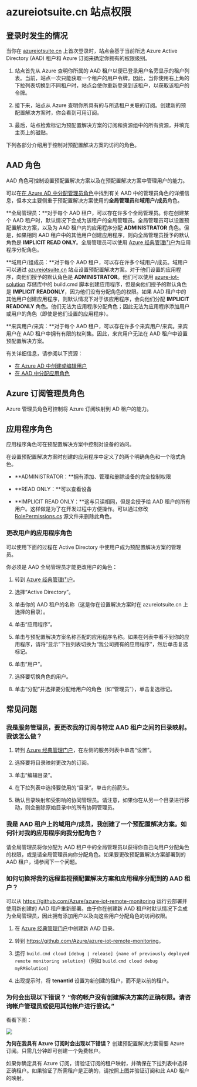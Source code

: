 <properties
  pageTitle="Azure IoT 套件和 Azure Active Directory | Azure"
  description="介绍 Azure IoT 套件如何使用 Azure Active Directory 管理权限。"
  services=""
  suite="iot-suite"
  documentationCenter=""
  authors="aguilaaj"
  manager="timlt"
  editor=""/>  


<tags
  ms.service="iot-suite"
  ms.date="05/16/2016"
  wacn.date="08/22/2016"/>
  
# azureiotsuite.cn 站点权限

## 登录时发生的情况

当你在 [azureiotsuite.cn][lnk-azureiotsuite] 上首次登录时，站点会基于当前所选 Azure Active Directory (AAD) 租户和 Azure 订阅来确定你拥有的权限级别。

1.  站点首先从 Azure 查明你所属的 AAD 租户以便已登录用户名旁显示的租户列表。当前，站点一次只能获取一个租户的用户令牌。因此，当你使用右上角的下拉列表切换到不同租户时，站点会使你重新登录到该租户，以获取该租户的令牌。

2.  接下来，站点从 Azure 查明你所具有的与所选租户关联的订阅。创建新的预配置解决方案时，你会看到可用订阅。

3.  最后，站点检索标记为预配置解决方案的订阅和资源组中的所有资源，并填充主页上的磁贴。

下列各部分介绍用于控制对预配置解决方案的访问的角色。

## AAD 角色

AAD 角色可控制设置预配置解决方案以及在预配置解决方案中管理用户的能力。

可以在[在 Azure AD 中分配管理员角色][lnk-aad-admin]中找到有关 AAD 中的管理员角色的详细信息，但本文主要侧重于预配置解决方案使用的**全局管理员**和**域用户/成员**角色。

**全局管理员：**对于每个 AAD 租户，可以存在许多个全局管理员。你在创建某个 AAD 租户时，默认情况下会成为该租户的全局管理员。全局管理员可以设置预配置解决方案，以及为 AAD 租户内的应用程序分配 **ADMINISTRATOR** 角色。但是，如果相同 AAD 租户中的其他用户创建应用程序，则向全局管理员授予的默认角色是 **IMPLICIT READ ONLY**。全局管理员可以使用 [Azure 经典管理门户][lnk-classic-portal]为应用程序分配角色。

**域用户/组成员：**对于每个 AAD 租户，可以存在许多个域用户/成员。域用户可以通过 [azureiotsuite.cn][lnk-azureiotsuite] 站点设置预配置解决方案。对于他们设置的应用程序，向他们授予的默认角色是 **ADMINISTRATOR**。他们可以使用 [azure-iot-solution][lnk-github-repo] 存储库中的 build.cmd 脚本创建应用程序，但是向他们授予的默认角色是 **IMPLICIT READONLY**，因为他们没有分配角色的权限。如果 AAD 租户中的其他用户创建应用程序，则默认情况下对于该应用程序，会向他们分配 **IMPLICIT READONLY** 角色。他们无法为应用程序分配角色；因此无法为应用程序添加用户或用户的角色（即使是他们设置的应用程序）。

**来宾用户/来宾：**对于每个 AAD 租户，可以存在许多个来宾用户/来宾。来宾用户在 AAD 租户中拥有有限的权利集。因此，来宾用户无法在 AAD 租户中设置预配置解决方案。

有关详细信息，请参阅以下资源：

- [在 Azure AD 中创建或编辑用户][lnk-create-edit-users]
- [在 AAD 中分配应用角色][lnk-assign-app-roles]

## Azure 订阅管理员角色

Azure 管理员角色可控制将 Azure 订阅映射到 AD 租户的能力。


## 应用程序角色

应用程序角色可在预配置解决方案中控制对设备的访问。

在设置预配置解决方案时创建的应用程序中定义了的两个明确角色和一个隐式角色。

-   **ADMINISTRATOR：**拥有添加、管理和删除设备的完全控制权限

-   **READ ONLY：**可以查看设备

-   **IMPLICIT READ ONLY：**这与只读相同，但是会授予给 AAD 租户的所有用户。这样做是为了在开发过程中方便操作。可以通过修改 [RolePermissions.cs][lnk-resource-cs] 源文件来删除此角色。

### 更改用户的应用程序角色

可以使用下面的过程在 Active Directory 中使用户成为预配置解决方案的管理员。

你必须是 AAD 全局管理员才能更改用户的角色：

1. 转到 [Azure 经典管理门户][lnk-classic-portal]。

2. 选择“Active Directory”。

3. 单击你的 AAD 租户的名称（这是你在设置解决方案时在 azureiotsuite.cn 上选择的目录）。

4. 单击“应用程序”。

5. 单击与预配置解决方案名称匹配的应用程序名称。如果在列表中看不到你的应用程序，请将“显示”下拉列表切换为“我公司拥有的应用程序”，然后单击复选标记。

7. 单击“用户”。

8. 选择要切换角色的用户。

9. 单击“分配”并选择要分配给用户的角色（如“管理员”），单击复选标记。

## 常见问题

### 我是服务管理员，要更改我的订阅与特定 AAD 租户之间的目录映射。我该怎么做？

1. 转到 [Azure 经典管理门户][lnk-classic-portal]，在左侧的服务列表中单击“设置”。

2. 选择要将目录映射更改为的订阅。

3. 单击“编辑目录”。

4. 在下拉列表中选择要使用的“目录”。单击向前箭头。

5. 确认目录映射和受影响的协同管理员。请注意，如果你在从另一个目录进行移动，则会删除原始目录中的所有协同管理员。

### 我是 AAD 租户上的域用户/成员，我创建了一个预配置解决方案。如何针对我的应用程序向我分配角色？

请全局管理员将你分配为 AAD 租户中的全局管理员以获得你自己向用户分配角色的权限，或是请全局管理员向你分配角色。如果要更改预配置解决方案部署到的 AAD 租户，请参阅下一个问题。

### 如何切换将我的远程监视预配置解决方案和应用程序分配到的 AAD 租户？

可以从 <https://github.com/Azure/azure-iot-remote-monitoring> 运行云部署并使用新创建的 AAD 租户重新部署。由于你在创建新 AAD 租户时默认情况下会成为全局管理员，因此拥有添加用户以及向这些用户分配角色的访问权限。

1. 在 [Azure 经典管理门户][lnk-classic-portal]中创建新 AAD 目录。

2. 转到 <https://github.com/Azure/azure-iot-remote-monitoring>。

3. 运行 `build.cmd cloud [debug | release] {name of previously deployed remote monitoring solution}`（例如 `build.cmd cloud debug myRMSolution`）

4. 出现提示时，将 **tenantid** 设置为新创建的租户，而不是以前的租户。


### 为何会出现以下错误？ “你的帐户没有创建解决方案的正确权限。请咨询帐户管理员或使用其他帐户进行尝试。”

看看下图：

![][img-flowchart]  


**为何在我具有 Azure 订阅时会出现以下错误？** 创建预配置解决方案需要 Azure 订阅。只需几分钟即可创建一个免费帐户。

如果你确定具有 Azure 订阅，请验证订阅的租户映射，并确保在下拉列表中选择正确租户。如果验证了所需租户是正确的，请按照上图并验证订阅和此 AAD 租户的映射。

[img-flowchart]: ./media/iot-suite-permissions/flowchart.png

[lnk-azureiotsuite]: https://www.azureiotsuite.cn/
[lnk-github-repo]: https://github.com/Azure/azure-iot-solution
[lnk-aad-admin]: /documentation/articles/active-directory-assign-admin-roles/
[lnk-classic-portal]: https://manage.windowsazure.cn/
[lnk-create-edit-users]: /documentation/articles/active-directory-create-users/
[lnk-assign-app-roles]: /documentation/articles/active-directory-application-manifest/
[lnk-service-admins]: /support/changing-service-admin-and-co-admin/
[lnk-admin-roles]: /documentation/articles/billing-add-change-azure-subscription-administrator/
[lnk-resource-cs]: https://github.com/Azure/azure-iot-remote-monitoring/blob/master/DeviceAdministration/Web/Security/RolePermissions.cs

<!---HONumber=Mooncake_0815_2016-->